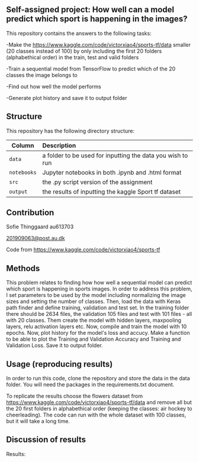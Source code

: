 ## Self-assigned project: How well can a model predict which sport is happening in the images?

This repository contains the answers to the following tasks:

-Make the https://www.kaggle.com/code/victorxiao4/sports-tf/data smaller (20 classes instead of 100) by only including the first 20 folders (alphabethical order) in the train, test and valid folders

-Train a sequential model from TensorFlow to predict which of the 20 classes the image belongs to

-Find out how well the model performs

-Generate plot history and save it to output folder


## Structure

This repository has the following directory structure:

| Column | Description|
|--------|:-----------|
```data```| a folder to be used for inputting the data you wish to run
```notebooks``` | Jupyter notebooks in both .ipynb and .html format
```src``` | the .py script version of the assignment
```output``` | the results of inputting the kaggle Sport tf dataset

## Contribution

Sofie Thinggaard au613703

201909063@post.au.dk

Code from https://www.kaggle.com/code/victorxiao4/sports-tf

## Methods

This problem relates to finding how how well a sequential model can predict which sport is happening in sports images. In order to address this problem, I set parameters to be used by the model including normalizing the image sizes and setting the number of classes. Then, load the data with Keras path finder and define training, validation and test set. In the training folder there should be 2634 files, the validation 105 files and test with 101 files - all with 20 classes. Them create the model with hidden layers, maxpooling layers, relu activation layers etc. Now, compile and train the model with 10 epochs. Now, plot history for the model's loss and accucy. Make a function to be able to plot the Training and Validation Accuracy and Training and Validation Loss. Save it to output folder.

## Usage (reproducing results)

In order to run this code, clone the repository and store the data in the data folder. You will need the packages in the requirements.txt document.

To replicate the results choose the flowers dataset from https://www.kaggle.com/code/victorxiao4/sports-tf/data and remove all but the 20 first folders in alphabethical order (keeping the classes: air hockey to cheerleading). The code can run with the whole dataset with 100 classes, but it will take a long time.

## Discussion of results

Results: 
